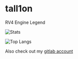 # tall1on

RV4 Engine Legend

![Stats](https://github-readme-stats-two-ashen-12.vercel.app/api?username=tall1on&show_icons=true&locale=en&theme=shades-of-purple#gh-dark-mode-only)

![Top Langs](https://github-readme-stats-two-ashen-12.vercel.app/api/top-langs?username=tall1on&show_icons=true&locale=en&layout=compact&theme=shades-of-purple#gh-dark-mode-only)

Also check out my [gitlab account](https://gitlab.com/T4llion)
